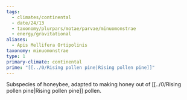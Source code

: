 ```yaml
---
tags:
  - climates/continental
  - date/24/13
  - taxonomy/plurpars/motae/parvae/minuomonstrae
  - energy/gravitational
aliases:
  - Apis Mellifera Ortipolinis
taxonomy: minuomonstrae
type: 1
primary-climate: continental
prime: "[[../0/Rising pollen pine|Rising pollen pine]]"
---
```

Subspecies of honeybee, adapted to making honey out of [[../0/Rising pollen pine|Rising pollen pine]] pollen.
